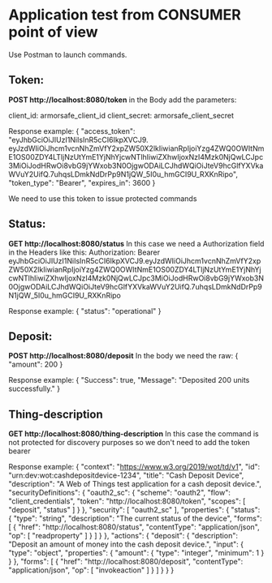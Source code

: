# Application test from CONSUMER point of view

Use Postman to launch commands.

## Token:
**POST http://localhost:8080/token**
in the Body add the parameters:

client_id: armorsafe_client_id
client_secret: armorsafe_client_secret

Response example:
{
    "access_token": "eyJhbGciOiJIUzI1NiIsInR5cCI6IkpXVCJ9.                      eyJzdWIiOiJhcm1vcnNhZmVfY2xpZW50X2lkIiwianRpIjoiYzg4ZWQ0OWItNmE1OS00ZDY4LTljNzUtYmE1YjNhYjcwNTlhIiwiZXhwIjoxNzI4Mzk0NjQwLCJpc3MiOiJodHRwOi8vbG9jYWxob3N0OjgwODAiLCJhdWQiOiJteV9hcGlfYXVkaWVuY2UifQ.7uhqsLDmkNdDrPp9N1jQW_5I0u_hmGCI9U_RXKnRipo",
    "token_type": "Bearer",
    "expires_in": 3600
}

We need to use this token to issue protected commands



## Status:
**GET http://localhost:8080/status**
In this case we need a Authorization field in the Headers like this:
Authorization: Bearer eyJhbGciOiJIUzI1NiIsInR5cCI6IkpXVCJ9.eyJzdWIiOiJhcm1vcnNhZmVfY2xpZW50X2lkIiwianRpIjoiYzg4ZWQ0OWItNmE1OS00ZDY4LTljNzUtYmE1YjNhYjcwNTlhIiwiZXhwIjoxNzI4Mzk0NjQwLCJpc3MiOiJodHRwOi8vbG9jYWxob3N0OjgwODAiLCJhdWQiOiJteV9hcGlfYXVkaWVuY2UifQ.7uhqsLDmkNdDrPp9N1jQW_5I0u_hmGCI9U_RXKnRipo

Response example:
{
    "status": "operational"
}


## Deposit:
**POST http://localhost:8080/deposit**
In the body we need the raw: 
{
  "amount": 200
}

Response example:
{
    "Success": true,
    "Message": "Deposited 200 units successfully."
}


## Thing-description
**GET http://localhost:8080/thing-description**
In this case the command is not protected for discovery purposes so we don't need to add the token bearer

Response example:
{
    "context": "https://www.w3.org/2019/wot/td/v1",
    "id": "urn:dev:wot:cashdepositdevice-1234",
    "title": "Cash Deposit Device",
    "description": "A Web of Things test application for a cash deposit device.",
    "securityDefinitions": {
        "oauth2_sc": {
            "scheme": "oauth2",
            "flow": "client_credentials",
            "token": "http://localhost:8080/token",
            "scopes": [
                "deposit",
                "status"
            ]
        }
    },
    "security": [
        "oauth2_sc"
    ],
    "properties": {
        "status": {
            "type": "string",
            "description": "The current status of the device",
            "forms": [
                {
                    "href": "http://localhost:8080/status",
                    "contentType": "application/json",
                    "op": [
                        "readproperty"
                    ]
                }
            ]
        }
    },
    "actions": {
        "deposit": {
            "description": "Deposit an amount of money into the cash deposit device.",
            "input": {
                "type": "object",
                "properties": {
                    "amount": {
                        "type": "integer",
                        "minimum": 1
                    }
                }
            },
            "forms": [
                {
                    "href": "http://localhost:8080/deposit",
                    "contentType": "application/json",
                    "op": [
                        "invokeaction"
                    ]
                }
            ]
        }
    }
}